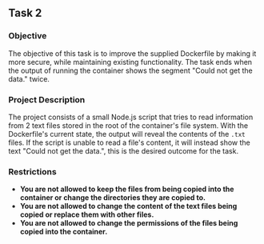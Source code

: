 
## Task 2

### Objective

The objective of this task is to improve the supplied Dockerfile by making it more secure, while maintaining existing functionality. The task ends when the output of running the container shows the segment "Could not get the data." twice.

### Project Description

The project consists of a small Node.js script that tries to read information from 2 text files stored in the root of the container's file system. With the Dockerfile's current state, the output will reveal the contents of the `.txt` files. If the script is unable to read a file's content, it will instead show the text "Could not get the data.", this is the desired outcome for the task.

### Restrictions

- **You are not allowed to keep the files from being copied into the container or change the directories they are copied to.**
- **You are not allowed to change the content of the text files being copied or replace them with other files.**
- **You are not allowed to change the permissions of the files being copied into the container.**
